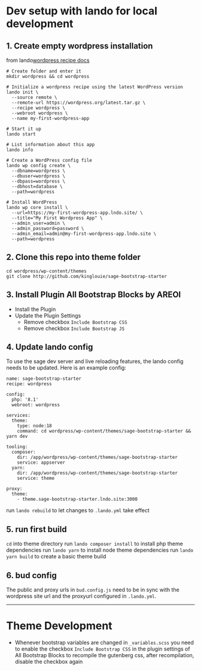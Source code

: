 # Dev setup with lando for local development

## 1. Create empty wordpress installation

from lando[wordpress recipe docs](https://docs.lando.dev/wordpress/getting-started.html)

```
# Create folder and enter it
mkdir wordpress && cd wordpress

# Initialize a wordpress recipe using the latest WordPress version
lando init \
  --source remote \
  --remote-url https://wordpress.org/latest.tar.gz \
  --recipe wordpress \
  --webroot wordpress \
  --name my-first-wordpress-app

# Start it up
lando start

# List information about this app
lando info

# Create a WordPress config file
lando wp config create \
  --dbname=wordpress \
  --dbuser=wordpress \
  --dbpass=wordpress \
  --dbhost=database \
  --path=wordpress

# Install WordPress
lando wp core install \
  --url=https://my-first-wordpress-app.lndo.site/ \
  --title="My First Wordpress App" \
  --admin_user=admin \
  --admin_password=password \
  --admin_email=admin@my-first-wordpress-app.lndo.site \
  --path=wordpress
```

## 2. Clone this repo into theme folder

```
cd wordpress/wp-content/themes
git clone http://github.com/kinglouie/sage-bootstrap-starter
```

## 3. Install Plugin All Bootstrap Blocks by AREOI

- Install the Plugin
- Update the Plugin Settings
  - Remove checkbox `Include Bootstrap CSS`
  - Remove checkbox `Include Bootstrap JS`

## 4. Update lando config

To use the sage dev server and live reloading features, the lando config needs to be updated. Here is an example config:

```
name: sage-bootstrap-starter
recipe: wordpress

config:
  php: '8.1'
  webroot: wordpress

services:
  theme:
    type: node:18
    command: cd wordpress/wp-content/themes/sage-bootstrap-starter && yarn dev

tooling:
  composer:
    dir: /app/wordpress/wp-content/themes/sage-bootstrap-starter
    service: appserver
  yarn:
    dir: /app/wordpress/wp-content/themes/sage-bootstrap-starter
    service: theme

proxy:
  theme:
    - theme.sage-bootstrap-starter.lndo.site:3000

```

run `lando rebuild` to let changes to `.lando.yml` take effect

## 5. run first build

`cd` into theme directory
run `lando composer install` to install php theme dependencies
run `lando yarn` to install node theme dependencies
run `lando yarn build` to create a basic theme build

## 6. bud config

The public and proxy urls in `bud.config.js` need to be in sync with the wordpress site url and the proxyurl configured in `.lando.yml`.

---

# Theme Development

- Whenever bootstrap variables are changed in `_variables.scss` you need to enable the checkbox `Include Bootstrap CSS` in the plugin settings of All Bootstrap Blocks to recompile the gutenberg css, after recompilation, disable the checkbox again
